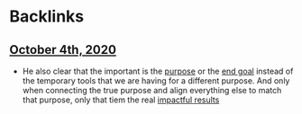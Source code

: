 
# Backlinks
## [October 4th, 2020](<October 4th, 2020.md>)
- He also clear that the important is the [purpose](<purpose.md>) or the [end goal](<end goal.md>) instead of the temporary tools that we are having for a different purpose. And only when connecting the true purpose and align everything else to match that purpose, only that tiem the real [impactful results](<impactful results.md>)

